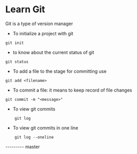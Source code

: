 # Learn Git


Git is a type of  version manager

* To initialize a project with git
```
git init
```

* to know about the current status of git 

```
git status
```
* To add a file to the stage for committing use 

```
git add <filename>
```

* To commit a file: it means to keep record of file changes

```
git commit -m "<message>"
```

* To view git commits

```
    git log
```

* To view git commits in one line

```
    git log --oneline
```



--------- master
       